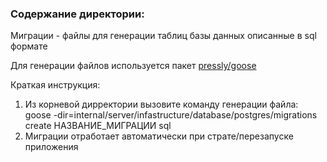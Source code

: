 ### Содержание директории:
Миграции - файлы для генерации таблиц базы данных описанные в sql формате

Для генерации файлов используется пакет [pressly/goose](https://github.com/pressly/goose)

Краткая инструкция:
1. Из корневой дирректории вызовите команду генерации файла:
   goose -dir=internal/server/infastructure/database/postgres/migrations create НАЗВАНИЕ_МИГРАЦИИ sql
2. Миграции отработает автоматически при страте/перезапуске приложения